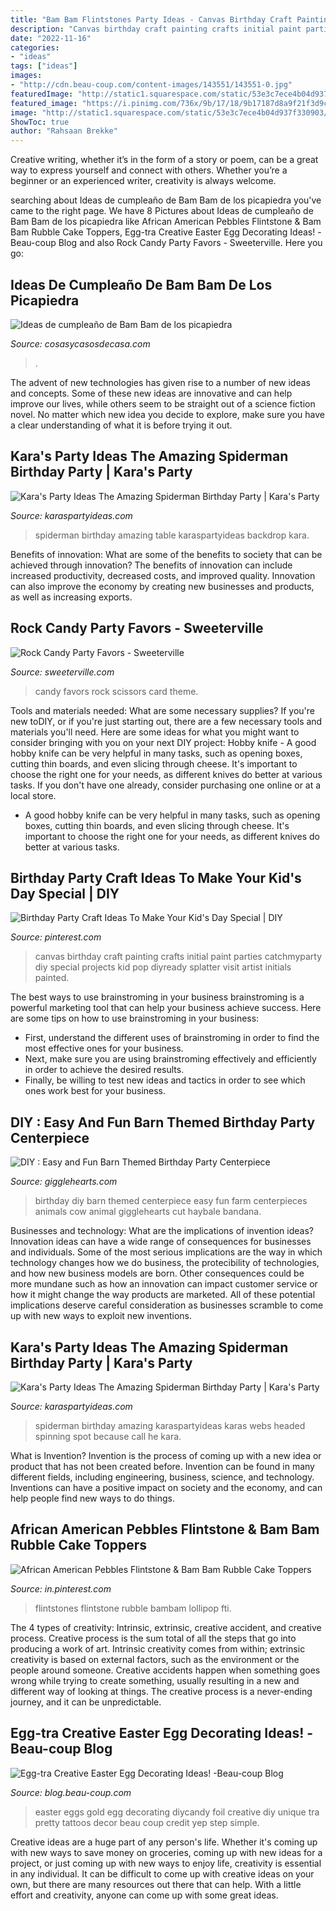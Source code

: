 ```yaml
---
title: "Bam Bam Flintstones Party Ideas - Canvas Birthday Craft Painting Crafts Initial Paint Parties Catchmyparty Diy Special Projects Kid Pop Diyready Splatter Visit Artist Initials Painted"
description: "Canvas birthday craft painting crafts initial paint parties catchmyparty diy special projects kid pop diyready splatter visit artist initials painted"
date: "2022-11-16"
categories:
- "ideas"
tags: ["ideas"]
images:
- "http://cdn.beau-coup.com/content-images/143551/143551-0.jpg"
featuredImage: "http://static1.squarespace.com/static/53e3c7ece4b04d937f330903/t/54125ba8e4b0a0cf735e85c1/1410489265029/?format=1000w"
featured_image: "https://i.pinimg.com/736x/9b/17/18/9b17187d8a9f21f3d9c33247fc5a3709.jpg"
image: "http://static1.squarespace.com/static/53e3c7ece4b04d937f330903/t/54125ba8e4b0a0cf735e85c1/1410489265029/?format=1000w"
ShowToc: true
author: "Rahsaan Brekke"
---
```



Creative writing, whether it’s in the form of a story or poem, can be a great way to express yourself and connect with others. Whether you’re a beginner or an experienced writer, creativity is always welcome.

	

		
searching about Ideas de cumpleaño de Bam Bam de los picapiedra you've came to the right page. We have 8 Pictures about Ideas de cumpleaño de Bam Bam de los picapiedra like African American Pebbles Flintstone &amp; Bam Bam Rubble Cake Toppers, Egg-tra Creative Easter Egg Decorating Ideas! -Beau-coup Blog and also Rock Candy Party Favors - Sweeterville. Here you go:
		
    
## Ideas De Cumpleaño De Bam Bam De Los Picapiedra

<img loading=lazy src="https://i0.wp.com/cosasycasosdecasa.com/wp-content/uploads/2018/09/decoracion-bam-bam-fiesta-min.jpg?resize=225%2C300&amp;ssl=1" onerror="this.onerror=null;this.src='https://tse2.mm.bing.net/th?id=OIP.wrzZLb4NSM9GcVssAUKSmwAAAA&amp;pid=15.1';" alt="Ideas de cumpleaño de Bam Bam de los picapiedra">

_Source: cosasycasosdecasa.com_

>. 

	

The advent of new technologies has given rise to a number of new ideas and concepts. Some of these new ideas are innovative and can help improve our lives, while others seem to be straight out of a science fiction novel. No matter which new idea you decide to explore, make sure you have a clear understanding of what it is before trying it out.

    
## Kara&#039;s Party Ideas The Amazing Spiderman Birthday Party | Kara&#039;s Party

<img loading=lazy src="https://karaspartyideas.com/wp-content/uploads/2017/11/Spiderman-Birthday-Party-via-Karas-Party-Ideas-KarasPartyIdeas.com1_.jpg" onerror="this.onerror=null;this.src='https://tse3.mm.bing.net/th?id=OIP.YHdmBWyu7z_zJPop-KcpKgHaJ3&amp;pid=15.1';" alt="Kara&#039;s Party Ideas The Amazing Spiderman Birthday Party | Kara&#039;s Party">

_Source: karaspartyideas.com_

>spiderman birthday amazing table karaspartyideas backdrop kara. 

	

Benefits of innovation: What are some of the benefits to society that can be achieved through innovation?
The benefits of innovation can include increased productivity, decreased costs, and improved quality. Innovation can also improve the economy by creating new businesses and products, as well as increasing exports.

    
## Rock Candy Party Favors - Sweeterville

<img loading=lazy src="https://sweeterville.com/wp-content/uploads/2014/06/RockPaperScissors_2.jpg" onerror="this.onerror=null;this.src='https://tse3.mm.bing.net/th?id=OIP.c8JhHz4p_FLZI6zFuDOGUwHaLC&amp;pid=15.1';" alt="Rock Candy Party Favors - Sweeterville">

_Source: sweeterville.com_

>candy favors rock scissors card theme. 

	

Tools and materials needed: What are some necessary supplies?
If you're new toDIY, or if you're just starting out, there are a few necessary tools and materials you'll need. Here are some ideas for what you might want to consider bringing with you on your next DIY project:
Hobby knife - A good hobby knife can be very helpful in many tasks, such as opening boxes, cutting thin boards, and even slicing through cheese. It's important to choose the right one for your needs, as different knives do better at various tasks. If you don't have one already, consider purchasing one online or at a local store.

- A good hobby knife can be very helpful in many tasks, such as opening boxes, cutting thin boards, and even slicing through cheese. It's important to choose the right one for your needs, as different knives do better at various tasks.

    
## Birthday Party Craft Ideas To Make Your Kid&#039;s Day Special | DIY

<img loading=lazy src="https://i.pinimg.com/originals/98/b6/2e/98b62e861c460d81af62c4cdaf048ae6.jpg" onerror="this.onerror=null;this.src='https://tse2.mm.bing.net/th?id=OIP.jKk8yOVpasMU57Wz7m3yegHaLJ&amp;pid=15.1';" alt="Birthday Party Craft Ideas To Make Your Kid&#039;s Day Special | DIY">

_Source: pinterest.com_

>canvas birthday craft painting crafts initial paint parties catchmyparty diy special projects kid pop diyready splatter visit artist initials painted. 

	

The best ways to use brainstroming in your business
brainstroming is a powerful marketing tool that can help your business achieve success. Here are some tips on how to use brainstroming in your business: 
- First, understand the different uses of brainstroming in order to find the most effective ones for your business. 
- Next, make sure you are using brainstroming effectively and efficiently in order to achieve the desired results. 
- Finally, be willing to test new ideas and tactics in order to see which ones work best for your business.

    
## DIY : Easy And Fun Barn Themed Birthday Party Centerpiece

<img loading=lazy src="http://static1.squarespace.com/static/53e3c7ece4b04d937f330903/t/54125ba8e4b0a0cf735e85c1/1410489265029/?format=1000w" onerror="this.onerror=null;this.src='https://tse4.mm.bing.net/th?id=OIP.28k3HE-ZX1qhI6OL3BZNAgHaJj&amp;pid=15.1';" alt="DIY : Easy and Fun Barn Themed Birthday Party Centerpiece">

_Source: gigglehearts.com_

>birthday diy barn themed centerpiece easy fun farm centerpieces animals cow animal gigglehearts cut haybale bandana. 

	

Businesses and technology: What are the implications of invention ideas?
Innovation ideas can have a wide range of consequences for businesses and individuals. Some of the most serious implications are the way in which technology changes how we do business, the protecibility of technologies, and how new business models are born. Other consequences could be more mundane such as how an innovation can impact customer service or how it might change the way products are marketed. All of these potential implications deserve careful consideration as businesses scramble to come up with new ways to exploit new inventions.

    
## Kara&#039;s Party Ideas The Amazing Spiderman Birthday Party | Kara&#039;s Party

<img loading=lazy src="https://karaspartyideas.com/wp-content/uploads/2017/11/Spiderman-Birthday-Party-via-Karas-Party-Ideas-KarasPartyIdeas.com8_.jpg" onerror="this.onerror=null;this.src='https://tse1.mm.bing.net/th?id=OIP.ZkEVNSX7I4qobMggFL2oqgHaJ3&amp;pid=15.1';" alt="Kara&#039;s Party Ideas The Amazing Spiderman Birthday Party | Kara&#039;s Party">

_Source: karaspartyideas.com_

>spiderman birthday amazing karaspartyideas karas webs headed spinning spot because call he kara. 

	

What is Invention?
Invention is the process of coming up with a new idea or product that has not been created before. Invention can be found in many different fields, including engineering, business, science, and technology. Inventions can have a positive impact on society and the economy, and can help people find new ways to do things.

    
## African American Pebbles Flintstone &amp; Bam Bam Rubble Cake Toppers

<img loading=lazy src="https://i.pinimg.com/736x/9b/17/18/9b17187d8a9f21f3d9c33247fc5a3709.jpg" onerror="this.onerror=null;this.src='https://tse2.mm.bing.net/th?id=OIP.eMjNTmM9UFg7pf89LnddgQHaJ3&amp;pid=15.1';" alt="African American Pebbles Flintstone &amp; Bam Bam Rubble Cake Toppers">

_Source: in.pinterest.com_

>flintstones flintstone rubble bambam lollipop fti. 

	

The 4 types of creativity: Intrinsic, extrinsic, creative accident, and creative process.
Creative process is the sum total of all the steps that go into producing a work of art. Intrinsic creativity comes from within; extrinsic creativity is based on external factors, such as the environment or the people around someone. Creative accidents happen when something goes wrong while trying to create something, usually resulting in a new and different way of looking at things. The creative process is a never-ending journey, and it can be unpredictable.

    
## Egg-tra Creative Easter Egg Decorating Ideas! -Beau-coup Blog

<img loading=lazy src="http://cdn.beau-coup.com/content-images/143551/143551-0.jpg" onerror="this.onerror=null;this.src='https://tse3.mm.bing.net/th?id=OIP.AZe6maUnxGjv_DqCjmUOzwHaJT&amp;pid=15.1';" alt="Egg-tra Creative Easter Egg Decorating Ideas! -Beau-coup Blog">

_Source: blog.beau-coup.com_

>easter eggs gold egg decorating diycandy foil creative diy unique tra pretty tattoos decor beau coup credit yep step simple. 

	

Creative ideas are a huge part of any person's life. Whether it's coming up with new ways to save money on groceries, coming up with new ideas for a project, or just coming up with new ways to enjoy life, creativity is essential in any individual. It can be difficult to come up with creative ideas on your own, but there are many resources out there that can help. With a little effort and creativity, anyone can come up with some great ideas.


